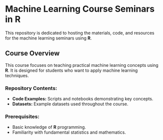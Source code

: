 # Machine Learning Course Seminars in R

This repository is dedicated to hosting the materials, code, and resources for the machine learning seminars using **R**.

## Course Overview

This course focuses on teaching practical machine learning concepts using **R**. It is designed for students who want to apply machine learning techniques.

### Repository Contents:
- **Code Examples:** Scripts and notebooks demonstrating key concepts.
- **Datasets:** Example datasets used throughout the course.
  
### Prerequisites:
- Basic knowledge of **R** programming.
- Familiarity with fundamental statistics and mathematics.

